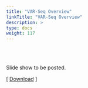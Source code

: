 ```yaml
---
title: "VAR-Seq Overview"
linkTitle: "VAR-Seq Overview"
description: >
type: docs
weight: 117
---
```


<br></br>

Slide show to be posted.

[ [Download](...) ]





